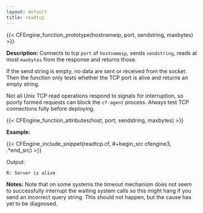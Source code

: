 ```yaml
---
layout: default
title: readtcp
---
```


{{< CFEngine_function_prototype(hostnameip, port, sendstring, maxbytes) >}}

**Description:** Connects to tcp ```port``` of `hostnameip`, sends `sendstring`,
reads at most `maxbytes` from the response and returns those.

If the send string is empty, no data are sent or received from the
socket. Then the function only tests whether the TCP port is alive and
returns an empty string.

Not all Unix TCP read operations respond to signals for interruption, so
poorly formed requests can block the `cf-agent` process. Always test TCP
connections fully before deploying.

{{< CFEngine_function_attributes(host, port, sendstring, maxbytes) >}}

**Example:**

{{< CFEngine_include_snippet(readtcp.cf, #\+begin_src cfengine3, .*end_src) >}}

Output:

```
R: Server is alive
```

**Notes:** Note that on some systems the timeout mechanism does not seem to
successfully interrupt the waiting system calls so this might hang if you send
an incorrect query string. This should not happen, but the cause has yet to be
diagnosed.
